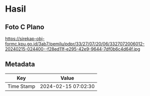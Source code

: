 # Hasil

## Foto C Plano

https://sirekap-obj-formc.kpu.go.id/3ab7/pemilu/pdpr/33/27/07/20/06/3327072006012-20240215-024400--f28ed11f-e295-42e9-9644-7df0b6c4d64f.jpg


## Metadata

| Key        | Value               |
| ---------- | ------------------- |
| Time Stamp | 2024-02-15 07:02:30 |



